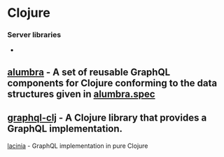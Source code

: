 # Clojure

### Server libraries

-
[alumbra](https://github.com/alumbra/alumbra) - A set of reusable GraphQL components for Clojure conforming to the data structures given in [alumbra.spec](https://github.com/alumbra/alumbra.spec)
-
[graphql-clj](https://github.com/tendant/graphql-clj) - A Clojure library that provides a GraphQL implementation.
-
[lacinia](https://github.com/walmartlabs/lacinia) - GraphQL implementation in pure Clojure
